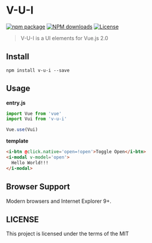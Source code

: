 # V-U-I
[![npm package](https://img.shields.io/npm/v/v-u-i.svg)](https://www.npmjs.org/package/v-u-i)
[![NPM downloads](http://img.shields.io/npm/dt/v-u-i.svg)](https://www.npmjs.org/package/v-u-i)
[![License](https://img.shields.io/npm/l/v-u-i.svg)](https://www.npmjs.com/package/v-u-i)
> V-U-I is a UI elements for Vue.js 2.0

## Install
```shell
npm install v-u-i --save
```

## Usage
**entry.js**
``` javascript
import Vue from 'vue'
import Vui from 'v-u-i'

Vue.use(Vui)
```

**template**
``` html
<i-btn @click.native='open=!open'>Toggle Open</i-btn>
<i-modal v-model='open'>
  Hello World!!!
</i-modal>
```

## Browser Support
Modern browsers and Internet Explorer 9+.

## LICENSE
This project is licensed under the terms of the MIT
